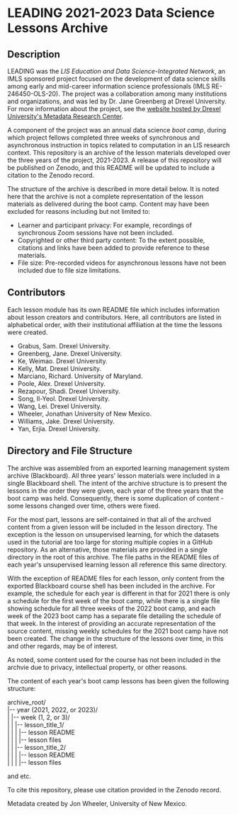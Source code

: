 # LEADING 2021-2023 Data Science Lessons Archive

## Description

LEADING was the *LIS Education and Data Science-Integrated Network*, an IMLS sponsored project focused on the development of data science skills among early and mid-career information science professionals (IMLS RE-246450-OLS-20). The project was a collaboration among many institutions and organizations, and was led by Dr. Jane Greenberg at Drexel University. For more information about the project, see the [website hosted by Drexel University's Metadata Research Center](https://mrc.cci.drexel.edu/leading/).

A component of the project was an annual data science *boot camp*, during which project fellows completed three weeks of synchronous and asynchronous instruction in topics related to computation in an LIS research context. This repository is an archive of the lesson materials developed over the three years of the project, 2021-2023. A release of this repository will be published on Zenodo, and this README will be updated to include a citation to the Zenodo record.

The structure of the archive is described in more detail below. It is noted here that the archive is not a complete representation of the lesson materials as delivered during the boot camp. Content may have been excluded for reasons including but not limited to:

- Learner and participant privacy: For example, recordings of synchronous Zoom sessions have not been included.
- Copyrighted or other third party content: To the extent possible, citations and links have been added to provide reference to these materials.
- File size: Pre-recorded videos for asynchronous lessons have not been included due to file size limitations.

## Contributors

Each lesson module has its own README file which includes information about lesson creators and contributors. Here, all contributors are listed in alphabetical order, with their institutional affiliation at the time the lessons were created.

- Grabus, Sam. Drexel University.
- Greenberg, Jane. Drexel University.
- Ke, Weimao. Drexel University.
- Kelly, Mat. Drexel University.
- Marciano, Richard. University of Maryland.
- Poole, Alex. Drexel University.
- Rezapour, Shadi. Drexel University.
- Song, Il-Yeol. Drexel University.
- Wang, Lei. Drexel University.
- Wheeler, Jonathan University of New Mexico.
- Williams, Jake. Drexel University.
- Yan, Erjia. Drexel University.

## Directory and File Structure

The archive was assembled from an exported learning management system archive (Blackboard). All three years' lesson materials were included in a single Blackboard shell. The intent of the archive structure is to present the lessons in the order they were given, each year of the three years that the boot camp was held. Consequently, there is some duplication of content - some lessons changed over time, others were fixed. 

For the most part, lessons are self-contained in that all of the archved content from a given lesson will be included in the lesson directory. The exception is the lesson on unsupervised learning, for which the datasets used in the tutorial are too large for storing multiple copies in a GitHub repository. As an alternative, those materials are provided in a single directory in the root of this archive. The file paths in the README files of each year's unsupervised learning lesson all reference this same directory.

With the exception of README files for each lesson, only content from the exported Blackboard course shell has been included in the archive. For example, the schedule for each year is different in that for 2021 there is only a schedule for the first week of the boot camp, while there is a single file showing schedule for all three weeks of the 2022 boot camp, and each week of the 2023 boot camp has a separate file detailing the schedule of that week. In the interest of providing an accurate representation of the source content, missing weekly schedules for the 2021 boot camp have not been created. The change in the structure of the lessons over time, in this and other regards, may be of interest.

As noted, some content used for the course has not been included in the archvie due to privacy, intellectual property, or other reasons.

The content of each year's boot camp lessons has been given the following structure:

archive_root/  
|-- year (2021, 2022, or 2023)/  
|   |-- week (1, 2, or 3)/  
|   |   |-- lesson_title_1/  
|   |   |   |-- lesson README  
|   |   |   |-- lesson files  
|   |   |-- lesson_title_2/  
|   |   |   |-- lesson README  
|   |   |   |-- lesson files  

and etc.

To cite this repository, please use citation provided in the Zenodo record.

Metadata created by Jon Wheeler, University of New Mexico.









